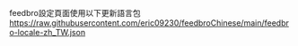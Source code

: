 feedbro設定頁面使用以下更新語言包
https://raw.githubusercontent.com/eric09230/feedbroChinese/main/feedbro-locale-zh_TW.json
